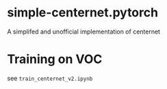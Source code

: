 # simple-centernet.pytorch
A simplifed and unofficial implementation of centernet

# Training on VOC
see `train_centernet_v2.ipynb`
